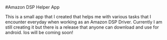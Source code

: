 #Amazon DSP Helper App

This is a small app that I created that helps me with various tasks that I encounter everyday when working as an Amazon DSP Driver. Currently I am still creating it but there is a release that anyone can download and use for android. Ios will be coming soon!
